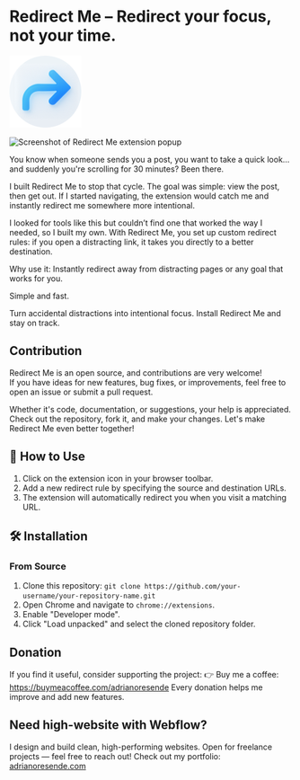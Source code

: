 # Redirect Me – Redirect your focus, not your time.

![Redirect Me Icon](images/icon128.png)

![Screenshot of Redirect Me extension popup](images/screenshot.png)

You know when someone sends you a post, you want to take a quick look… and suddenly you're scrolling for 30 minutes? Been there.

I built Redirect Me to stop that cycle.
The goal was simple: view the post, then get out.
If I started navigating, the extension would catch me and instantly redirect me somewhere more intentional.

I looked for tools like this but couldn’t find one that worked the way I needed, so I built my own.
With Redirect Me, you set up custom redirect rules: if you open a distracting link, it takes you directly to a better destination.

Why use it:
Instantly redirect away from distracting pages or any goal that works for you.

Simple and fast.

Turn accidental distractions into intentional focus.
Install Redirect Me and stay on track.

## Contribution

Redirect Me is an open source, and contributions are very welcome!  
If you have ideas for new features, bug fixes, or improvements, feel free to open an issue or submit a pull request.

Whether it's code, documentation, or suggestions, your help is appreciated.  
Check out the repository, fork it, and make your changes. Let's make Redirect Me even better together!

## 🚀 How to Use

1.  Click on the extension icon in your browser toolbar.
2.  Add a new redirect rule by specifying the source and destination URLs.
3.  The extension will automatically redirect you when you visit a matching URL.

## 🛠️ Installation

### From Source

1.  Clone this repository: `git clone https://github.com/your-username/your-repository-name.git`
2.  Open Chrome and navigate to `chrome://extensions`.
3.  Enable "Developer mode".
4.  Click "Load unpacked" and select the cloned repository folder.

## Donation

If you find it useful, consider supporting the project:
👉 Buy me a coffee: https://buymeacoffee.com/adrianoresende
Every donation helps me improve and add new features.

## Need high-website with Webflow?

I design and build clean, high-performing websites.
Open for freelance projects — feel free to reach out!
Check out my portfolio: [adrianoresende.com](https://www.adrianoresende.com)
